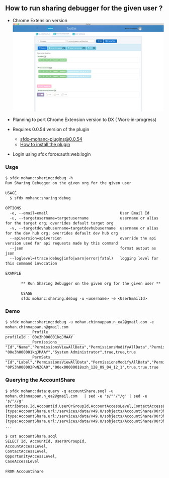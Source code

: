 ## How to run sharing debugger for the  given user ?

- Chrome Extension version 
![sd](img/sd-1.png)

- Planning to port Chrome Extension version to DX ( Work-in-progress)
- Requires 0.0.54 version of the plugin
    - sfdx-mohanc-plugins@0.0.54
    - [How to install the plugin](https://mohan-chinnappan-n.github.io/dx/plugins.html#/1)


- Login using  sfdx force:auth:web:login 
### Usge
```
$ sfdx mohanc:sharing:debug -h
Run Sharing Debugger on the given org for the given user

USAGE
  $ sfdx mohanc:sharing:debug

OPTIONS
  -e, --email=email                                User Email Id
  -u, --targetusername=targetusername              username or alias for the target org; overrides default target org
  -v, --targetdevhubusername=targetdevhubusername  username or alias for the dev hub org; overrides default dev hub org
  --apiversion=apiversion                          override the api version used for api requests made by this command
  --json                                           format output as json
  --loglevel=(trace|debug|info|warn|error|fatal)   logging level for this command invocation

EXAMPLE

       ** Run Sharing Debugger on the given org for the given user **

       USAGE
       sfdx mohanc:sharing:debug -u <username> -e <UserEmailId> 

```
### Demo
```
$ sfdx mohanc:sharing:debug -u mohan.chinnappan.n_ea2@gmail.com -e mohan.chinnappan.n@gmail.com
____________Profile____________
profileId : 00e3h000001kqJMAAY
____________Permissions____________
"Id","Name","PermissionsViewAllData","PermissionsModifyAllData","PermissionsManageDataIntegrations"
"00e3h000001kqJMAAY","System Administrator",true,true,true
____________PermSets____________
"Id","Label","PermissionsViewAllData","PermissionsModifyAllData","PermissionsManageDataIntegrations"
"0PS3h000002PwNZGA0","00ex00000018ozh_128_09_04_12_1",true,true,true
```

### Querying the AccountShare
```
$ sfdx mohanc:data:query -q accountShare.soql -u mohan.chinnappan.n_ea2@gmail.com   | sed -e 's/""/"/g' | sed -e 's/"//g'
attributes,Id,AccountId,UserOrGroupId,AccountAccessLevel,ContactAccessLevel,OpportunityAccessLevel,CaseAccessLevel
{type:AccountShare,url:/services/data/v49.0/sobjects/AccountShare/00r3h00000gJvnMAAS},00r3h00000gJvnMAAS,0013h00000FffwFAAR,00G3h000001rhfAEAQ,Read,Read,None,None
{type:AccountShare,url:/services/data/v49.0/sobjects/AccountShare/00r3h00000gJvnDAAS},00r3h00000gJvnDAAS,0013h00000FffwMAAR,00G3h000001rhfAEAQ,Read,Read,None,None
{type:AccountShare,url:/services/data/v49.0/sobjects/AccountShare/00r3h00000gJvryAAC},00r3h00000gJvryAAC,0013h00000FffwVAAR,00G3h000001rhfAEAQ,Read,Read,None,None
...

$ cat accountShare.soql
SELECT Id, AccountId, UserOrGroupId, 
AccountAccessLevel,
ContactAccessLevel,
OpportunityAccessLevel,
CaseAccessLevel

FROM AccountShare





```
